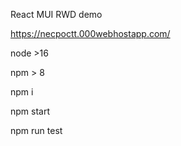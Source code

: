 React MUI RWD demo

https://necpoctt.000webhostapp.com/

node >16

npm > 8

npm i

npm start

npm run test
